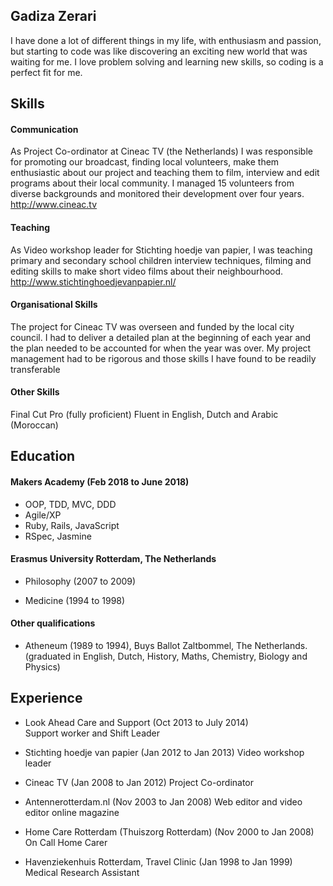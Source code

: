 ## Gadiza Zerari


I have done a lot of different things in my life, with enthusiasm and passion, but starting to code was like discovering an exciting new world that was waiting for me. I love problem solving and learning new skills, so coding is a perfect fit for me.

## Skills

#### Communication

As Project Co-ordinator at Cineac TV (the Netherlands) I was responsible for promoting our broadcast, finding local volunteers, make them enthusiastic about our project and teaching them to film, interview and edit programs about their local community. I managed 15 volunteers from diverse backgrounds and monitored their development over four years. http://www.cineac.tv

#### Teaching

As Video workshop leader for Stichting hoedje van papier, I was teaching primary and secondary school children interview techniques, filming and editing skills to make short video films about their neighbourhood. http://www.stichtinghoedjevanpapier.nl/

#### Organisational Skills

The project for Cineac TV was overseen and funded by the local city council. I had to deliver a detailed plan at the beginning of each year and the plan needed to be accounted for when the year was over. My project management had to be rigorous and those skills I have found to be readily transferable

#### Other Skills

Final Cut Pro (fully proficient)
Fluent in English, Dutch and Arabic (Moroccan)


## Education

#### Makers Academy (Feb 2018 to June 2018)

- OOP, TDD, MVC, DDD
- Agile/XP
- Ruby, Rails, JavaScript
- RSpec, Jasmine

#### Erasmus University Rotterdam, The Netherlands

 - Philosophy (2007 to 2009)

 - Medicine (1994 to 1998)


#### Other qualifications

-  Atheneum (1989 to 1994), Buys Ballot Zaltbommel, The Netherlands.
  (graduated in English, Dutch, History, Maths, Chemistry, Biology and Physics)

## Experience

- Look Ahead Care and Support (Oct 2013 to July 2014)    
  Support worker and Shift Leader  

- Stichting hoedje van papier (Jan 2012 to Jan 2013)
  Video workshop leader   

- Cineac TV (Jan 2008 to Jan 2012)
  Project Co-ordinator

- Antennerotterdam.nl (Nov 2003 to Jan 2008)
  Web editor and video editor online magazine

- Home Care Rotterdam (Thuiszorg Rotterdam) (Nov 2000 to Jan 2008)
  On Call Home Carer

- Havenziekenhuis Rotterdam, Travel Clinic (Jan 1998 to Jan 1999)
  Medical Research Assistant
